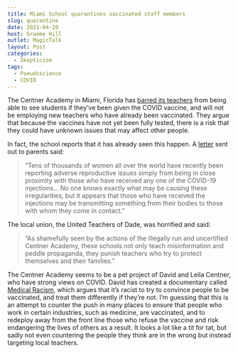 ```yaml
---
title: Miami School quarantines vaccinated staff members
slug: quarantine
date: 2021-04-28
host: Graeme Hill
outlet: MagicTalk
layout: Post
categories:
  - Skepticism
tags:
  - Pseudoscience
  - COVID
---
```


The Centner Academy in Miami, Florida has [barred its teachers](https://www.bbc.com/news/world-us-canada-56905752) from being able to see students if they’ve been given the COVID vaccine, and will not be employing new teachers who have already been vaccinated. They argue that because the vaccines have not yet been fully tested, there is a risk that they could have unknown issues that may affect other people.

In fact, the school reports that it has already seen this happen. A [letter](https://miami.cbslocal.com/2021/04/27/baffling-parents-confused-centner-academy-not-employee-people-vaccinated/) sent out to parents said:

> “Tens of thousands of women all over the world have recently been reporting adverse reproductive issues simply from being in close proximity with those who have received any one of the COVID-19 injections… No one knows exactly what may be causing these irregularities, but it appears that those who have received the injections may be transmitting something from their bodies to those with whom they come in contact.”

The local union, the United Teachers of Dade, was horrified and said:

> “As shamefully seen by the actions of the illegally run and uncertified Centner Academy, these schools not only teach misinformation and peddle propaganda, they punish teachers who try to protect themselves and their families.”

The Centner Academy seems to be a pet project of David and Leila Centner, who have strong views on COVID. David has created a documentary called [Medical Racism](https://medicalracism.childrenshealthdefense.org/), which argues that it’s racist to try to convince people to be vaccinated, and treat them differently if they’re not. I’m guessing that this is an attempt to counter the push in many places to ensure that people who work in certain industries, such as medicine, are vaccinated, and to redeploy away from the front line those who refuse the vaccine and risk endangering the lives of others as a result. It looks a lot like a tit for tat, but sadly not even countering the people they think are in the wrong but instead targeting local teachers.
